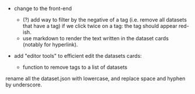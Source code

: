 
- change to the front-end
    - (?) add way to filter by the negative of a tag (i.e. remove all datasets that have a tag) if we click twice on a tag: the tag should appear red-ish.
    - use markdown to render the text written in the dataset cards (notably for hyperlink).

- add "editor tools" to efficient edit the datasets cards:
    - function to remove tags to a list of datasets

rename all the dataset.json with lowercase, and replace space and hyphen by underscore.
